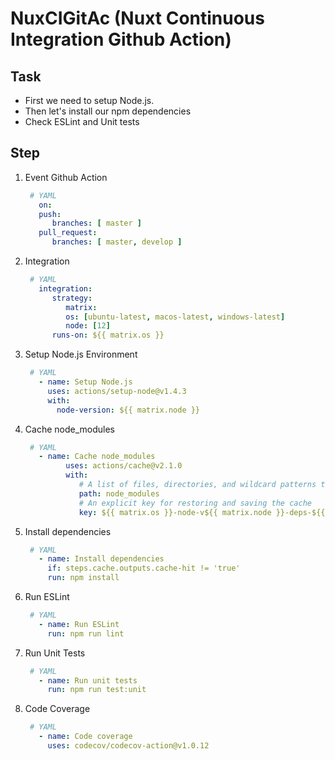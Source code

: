 # NuxCIGitAc (Nuxt Continuous Integration Github Action) 

## Task

- First we need to setup Node.js.
- Then let's install our npm dependencies
- Check ESLint and Unit tests

## Step

1. Event Github Action
   ``` yaml
    # YAML
      on:
      push:
         branches: [ master ]
      pull_request:
         branches: [ master, develop ]
   ```
2. Integration
   ``` yaml
    # YAML
      integration:
         strategy:
            matrix:
            os: [ubuntu-latest, macos-latest, windows-latest]
            node: [12]
         runs-on: ${{ matrix.os }}
   ```
3. Setup Node.js Environment
   ``` yaml
    # YAML
      - name: Setup Node.js 
        uses: actions/setup-node@v1.4.3
        with:
          node-version: ${{ matrix.node }}
   ```
4. Cache node_modules
   ``` yaml
    # YAML
      - name: Cache node_modules
            uses: actions/cache@v2.1.0
            with:
               # A list of files, directories, and wildcard patterns to cache and restore
               path: node_modules
               # An explicit key for restoring and saving the cache
               key: ${{ matrix.os }}-node-v${{ matrix.node }}-deps-${{ hashFiles(format('{0}{1}', github.workspace, '/package-lock.json')) }}

   ```
5. Install dependencies
   ``` yaml
    # YAML
      - name: Install dependencies
        if: steps.cache.outputs.cache-hit != 'true'
        run: npm install
   ```
6. Run ESLint
   ``` yaml
    # YAML
      - name: Run ESLint
        run: npm run lint
   ```
7. Run Unit Tests
   ``` yaml
    # YAML
      - name: Run unit tests
        run: npm run test:unit
   ```
8. Code Coverage
   ``` yaml
    # YAML
      - name: Code coverage
        uses: codecov/codecov-action@v1.0.12
   ```
